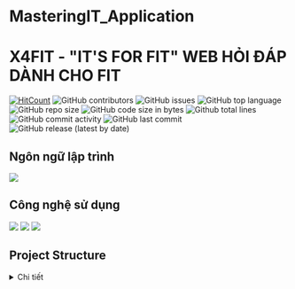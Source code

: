 # MasteringIT_Application

# X4FIT - "IT'S FOR FIT" WEB HỎI ĐÁP DÀNH CHO FIT

[![HitCount](http://hits.dwyl.com/ITUTE/MasteringIT_Applicationt.svg)](http://hits.dwyl.com/ITUTE/MasteringIT_Application)
![GitHub contributors](https://img.shields.io/github/contributors/ITUTE/MasteringIT_Application)
![GitHub issues](https://img.shields.io/github/issues/ITUTE/MasteringIT_Application?color=red)
![GitHub top language](https://img.shields.io/github/languages/top/ITUTE/MasteringIT_Application?color=cyan)
![GitHub repo size](https://img.shields.io/github/repo-size/ITUTE/MasteringIT_Application)
![GitHub code size in bytes](https://img.shields.io/github/languages/code-size/ITUTE/MasteringIT_Application)
![Github total lines](https://sloc.xyz/github/ITUTE/MasteringIT_Application)
![GitHub commit activity](https://img.shields.io/github/commit-activity/m/ITUTE/MasteringIT_Application?color=g)
![GitHub last commit](https://img.shields.io/github/last-commit/ITUTE/MasteringIT_Application?color=yellow)
![GitHub release (latest by date)](https://img.shields.io/github/v/release/ITUTE/MasteringIT_Application)

## Ngôn ngữ lập trình
<img src="https://img.icons8.com/ios-filled/50/000000/c-sharp-logo.png"/>

## Công nghệ sử dụng
![](https://img.icons8.com/metro/48/000000/asp.png)
![](https://img.icons8.com/ios/48/000000/apps-tab.png)
![](https://img.icons8.com/color/48/000000/microsoft-sql-server.png)

## Project Structure

<details>
  <summary> Chi tiết </summary>
</details>
